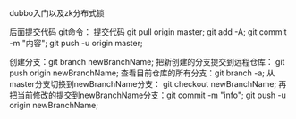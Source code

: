 dubbo入门以及zk分布式锁

后面提交代码
git命令：
提交代码 git pull origin master; 
git add -A; 
git commit -m "内容"; 
git push -u origin master;

创建分支：git branch newBranchName;
把新创建的分支提交到远程仓库： git push origin newBranchName;
查看目前仓库的所有分支：git branch -a;
从master分支切换到newBranchName分支： git checkout newBranchName;
再把当前修改的提交到newBranchName分支：git commit -m "info";
                                      git push -u origin newBranchName;
